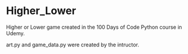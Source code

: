 # Higher_Lower
Higher or Lower game created in the 100 Days of Code Python course in Udemy.

art.py and game_data.py were created by the intructor.
